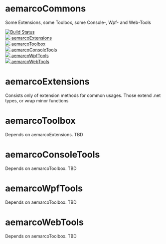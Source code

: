 # aemarcoCommons

Some Extensions, some Toolbox, some Console-, Wpf- and Web-Tools

[![Build Status](https://dev.azure.com/aemarco/aemarcoCommons/_apis/build/status/aemarco.aemarcoCommons?branchName=master)](https://dev.azure.com/aemarco/aemarcoCommons/_build/latest?definitionId=10&branchName=master)<br/>
<a href=https://www.nuget.org/packages/aemarcoExtensions><img src="https://buildstats.info/nuget/aemarcoExtensions"> aemarcoExtensions</a><br/>
<a href=https://www.nuget.org/packages/aemarcoToolbox><img src="https://buildstats.info/nuget/aemarcoToolbox"> aemarcoToolbox</a><br/>
<a href=https://www.nuget.org/packages/aemarcoConsoleTools><img src="https://buildstats.info/nuget/aemarcoConsoleTools"> aemarcoConsoleTools </a><br/>
<a href=https://www.nuget.org/packages/aemarcoWpfTools><img src="https://buildstats.info/nuget/aemarcoWpfTools"> aemarcoWpfTools</a><br/>
<a href=https://www.nuget.org/packages/aemarcoWebTools><img src="https://buildstats.info/nuget/aemarcoWebTools"> aemarcoWebTools </a><br/>


<h1>aemarcoExtensions</h1>
<p>Consists only of extension methods for common usages. Those extend .net types, or wrap minor functions</p>

<h1>aemarcoToolbox</h1>
<p>Depends on aemarcoExtensions. TBD</p>

<h1>aemarcoConsoleTools</h1>
<p>Depends on aemarcoToolbox. TBD</p>

<h1>aemarcoWpfTools</h1>
<p>Depends on aemarcoToolbox. TBD</p>

<h1>aemarcoWebTools</h1>
<p>Depends on aemarcoToolbox. TBD</p>





